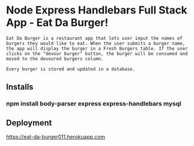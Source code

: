 # Node Express Handlebars Full Stack App - Eat Da Burger!

	Eat Da Burger is a restaurant app that lets user input the names of burgers they would like to eat. When the user submits a burger name, the app will display the burger in a Fresh Burgers table. If the user clicks on the "devour burger" button, the burger will be consumed and moved to the devoured burgers column.

	Every burger is stored and updated in a database. 

## Installs
### npm install body-parser express express-handlebars mysql

## Deployment

https://eat-da-burger011.herokuapp.com